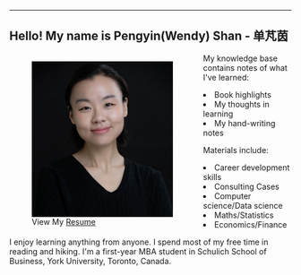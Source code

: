 <!-- 
.. title: About Me
.. slug: about_me
.. date: 2018-01-18
.. tags: 
.. category: 
.. link: 
.. description: 
.. type: text
-->

***

<h2>Hello! My name is Pengyin(Wendy) Shan - 单芃茵</h2>
<div>
    <figure id="myPhoto"><img src="/images/Pengyin.jpg"/>
        <figcaption>
    View My <a href="/Pengyin Shan.pdf" target="_blank">Resume</a>
        </figcaption>
    </figure>
    <p>
        My knowledge base contains notes of what I've learned: 
        <li>Book highlights</li>
        <li>My thoughts in learning</li>
        <li>My hand-writing notes</li>
    </p>
    <p>Materials include:
        <li>Career development skills</li>
        <li>Consulting Cases</li>
        <li>Computer science/Data science</li>
        <li>Maths/Statistics</li>
        <li>Economics/Finance</li>
    </p>
    <p>I enjoy learning anything from anyone. I spend most of my free time in reading and hiking. I'm a first-year MBA student in Schulich School of Business, York University, Toronto, Canada.</p>
</div>
<style type="text/css">
    #myPhoto{
        display: inline-block;
        float: left;
        max-width: 30%;
        padding-right: 2em;
        @media screen and (max-width: 600px) {
            max-width: 60%;
            padding-right: 1em;
        }
        @media screen and (max-width: 992px) {
            max-width: 50%;
            padding-right: 1em;
        }
    }
    #myPhoto figure {
        display: table;
        width: 1px; /* This can be any width, so long as it's narrower than any image */
    }
    #myPhoto img, #myPhoto figcaption {
        display: table-row;
    }
</style>

